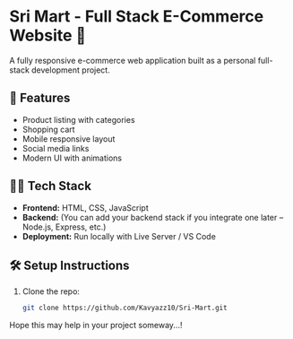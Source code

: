 # Sri Mart - Full Stack E-Commerce Website 🛒

A fully responsive e-commerce web application built as a personal full-stack development project.

## 🚀 Features
- Product listing with categories
- Shopping cart
- Mobile responsive layout
- Social media links
- Modern UI with animations

## 🧑‍💻 Tech Stack
- **Frontend:** HTML, CSS, JavaScript
- **Backend:** (You can add your backend stack if you integrate one later – Node.js, Express, etc.)
- **Deployment:** Run locally with Live Server / VS Code

## 🛠️ Setup Instructions
1. Clone the repo:
   ```bash
   git clone https://github.com/Kavyazz10/Sri-Mart.git


Hope this may help in your project someway...!

